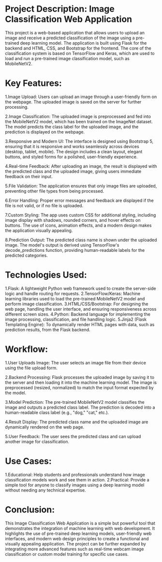 # Project Description: Image Classification Web Application
This project is a web-based application that allows users to upload an image and receive a predicted classification of the image using a pre-trained deep learning model. The application is built using Flask for the backend and HTML, CSS, and Bootstrap for the frontend. The core of the classification system is based on TensorFlow and Keras, which are used to load and run a pre-trained image classification model, such as MobileNetV2.

# Key Features:
1.Image Upload:
Users can upload an image through a user-friendly form on the webpage.
The uploaded image is saved on the server for further processing.

2.Image Classification:
The uploaded image is preprocessed and fed into the MobileNetV2 model, which has been trained on the ImageNet dataset.
The model predicts the class label for the uploaded image, and the prediction is displayed on the webpage.

3.Responsive and Modern UI:
The interface is designed using Bootstrap 5, ensuring that it is responsive and works seamlessly across devices (desktop, tablet, mobile).
The design includes a clean layout, elegant buttons, and styled forms for a polished, user-friendly experience.

4.Real-time Feedback:
After uploading an image, the result is displayed with the predicted class and the uploaded image, giving users immediate feedback on their input.

5.File Validation:
The application ensures that only image files are uploaded, preventing other file types from being processed.

6.Error Handling:
Proper error messages and feedback are displayed if the file is not valid, or if no file is uploaded.

7.Custom Styling:
The app uses custom CSS for additional styling, including image display with shadows, rounded corners, and hover effects on buttons.
The use of icons, animation effects, and a modern design makes the application visually appealing.

8.Prediction Output:
The predicted class name is shown under the uploaded image. The model's output is derived using TensorFlow's decode_predictions function, providing human-readable labels for the predicted categories.

# Technologies Used:
1.Flask: A lightweight Python web framework used to create the server-side logic and handle routing for requests.
2.TensorFlow/Keras: Machine learning libraries used to load the pre-trained MobileNetV2 model and perform image classification.
3.HTML/CSS/Bootstrap: For designing the web page, handling the user interface, and ensuring responsiveness across different screen sizes.
4.Python: Backend language for implementing the image processing, classification, and file handling logic.
5.Jinja2 (Flask Templating Engine): To dynamically render HTML pages with data, such as prediction results, from the Flask backend.

# Workflow:
1.User Uploads Image:
The user selects an image file from their device using the file upload form.

2.Backend Processing:
Flask processes the uploaded image by saving it to the server and then loading it into the machine learning model.
The image is preprocessed (resized, normalized) to match the input format expected by the model.

3.Model Prediction:
The pre-trained MobileNetV2 model classifies the image and outputs a predicted class label.
The prediction is decoded into a human-readable class label (e.g., "dog," "cat," etc.).

4.Result Display:
The predicted class name and the uploaded image are dynamically rendered on the web page.

5.User Feedback:
The user sees the predicted class and can upload another image for classification.

# Use Cases:
1.Educational: Help students and professionals understand how image classification models work and see them in action.
2.Practical: Provide a simple tool for anyone to classify images using a deep learning model without needing any technical expertise.

# Conclusion:
This Image Classification Web Application is a simple but powerful tool that demonstrates the integration of machine learning with web development. It highlights the use of pre-trained deep learning models, user-friendly web interfaces, and modern web design principles to create a functional and visually appealing application. The project can be further expanded by integrating more advanced features such as real-time webcam image classification or custom model training for specific use cases.
